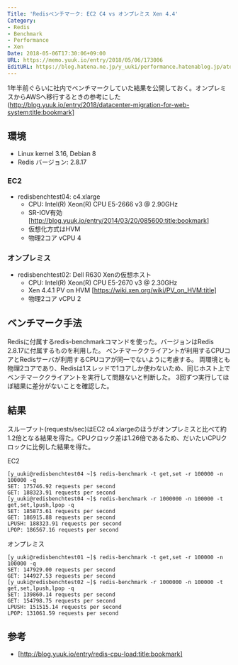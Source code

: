 ```yaml
---
Title: 'Redisベンチマーク: EC2 C4 vs オンプレミス Xen 4.4'
Category:
- Redis
- Benchmark
- Performance
- Xen
Date: 2018-05-06T17:30:06+09:00
URL: https://memo.yuuk.io/entry/2018/05/06/173006
EditURL: https://blog.hatena.ne.jp/y_uuki/performance.hatenablog.jp/atom/entry/17391345971642014828
---
```


1年半前ぐらいに社内でベンチマークしていた結果を公開しておく。オンプレミスからAWSへ移行するときの参考にした (http://blog.yuuk.io/entry/2018/datacenter-migration-for-web-system:title:bookmark]

## 環境

- Linux kernel 3.16, Debian 8
- Redis バージョン: 2.8.17

### EC2

- redisbenchtest04: c4.xlarge
  - CPU: Intel(R) Xeon(R) CPU E5-2666 v3 @ 2.90GHz
  - SR-IOV有効 [http://blog.yuuk.io/entry/2014/03/20/085600:title:bookmark]
  - 仮想化方式はHVM
  - 物理2コア vCPU 4

### オンプレミス

- redisbenchtest02: Dell R630 Xenの仮想ホスト
  - CPU: Intel(R) Xeon(R) CPU E5-2670 v3 @ 2.30GHz
  - Xen 4.4.1 PV on HVM [https://wiki.xen.org/wiki/PV_on_HVM:title]
  - 物理2コア vCPU 2

## ベンチマーク手法

Redisに付属するredis-benchmarkコマンドを使った。バージョンはRedis 2.8.17に付属するものを利用した。
ベンチマーククライアントが利用するCPUコアとRedisサーバが利用するCPUコアが同一でないように考慮する。
両環境とも物理2コアであり、Redisは1スレッドで1コアしか使わないため、同じホスト上でベンチマーククライアントを実行して問題ないと判断した。
3回ずつ実行してほぼ結果に差分がないことを確認した。

## 結果

スループット(requests/sec)はEC2 c4.xlargeのほうがオンプレミスと比べて約1.2倍となる結果を得た。CPUクロック差は1.26倍であるため、だいたいCPUクロックに比例した結果を得た。

EC2

```
[y_uuki@redisbenchtest04 ~]$ redis-benchmark -t get,set -r 100000 -n 100000 -q
SET: 175746.92 requests per second
GET: 188323.91 requests per second
[y_uuki@redisbenchtest04 ~]$ redis-benchmark -r 1000000 -n 100000 -t get,set,lpush,lpop -q
SET: 185873.61 requests per second
GET: 186915.88 requests per second
LPUSH: 188323.91 requests per second
LPOP: 186567.16 requests per second
```

オンプレミス

```
[y_uuki@redisbenchtest01 ~]$ redis-benchmark -t get,set -r 100000 -n 100000 -q
SET: 147929.00 requests per second
GET: 144927.53 requests per second
[y_uuki@redisbenchtest02 ~]$ redis-benchmark -r 1000000 -n 100000 -t get,set,lpush,lpop -q
SET: 139860.14 requests per second
GET: 154798.75 requests per second
LPUSH: 151515.14 requests per second
LPOP: 131061.59 requests per second
```

## 参考

- [http://blog.yuuk.io/entry/redis-cpu-load:title:bookmark]
